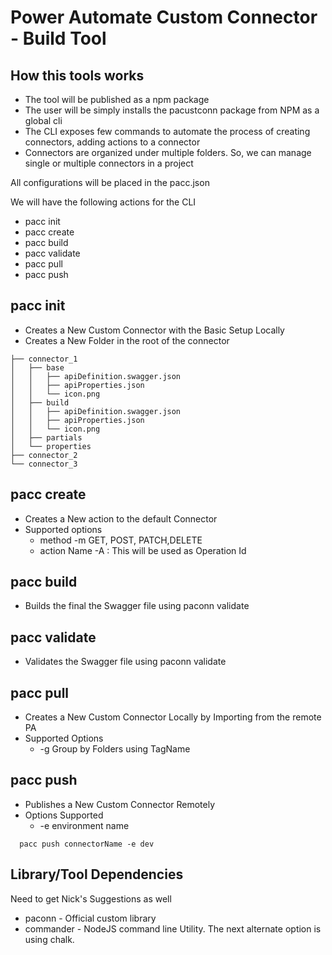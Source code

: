 # Power Automate Custom Connector - Build Tool


## How this tools works

- The tool will be published as a npm package
- The user will be simply installs the pacustconn package from NPM as a global cli
- The CLI exposes few commands to automate the process of creating connectors, adding actions to a connector
- Connectors are organized under multiple folders. So, we can manage single or multiple connectors in a project


All configurations will be placed in the pacc.json

We will have the following actions for the CLI

- pacc init 
- pacc create
- pacc build
- pacc validate
- pacc pull
- pacc push


## pacc init 
- Creates a New Custom Connector with the Basic Setup Locally
- Creates a New Folder in the root of the connector

```
├── connector_1
│   ├── base
│   │   ├── apiDefinition.swagger.json
│   │   ├── apiProperties.json
│   │   └── icon.png
│   ├── build
│   │   ├── apiDefinition.swagger.json
│   │   ├── apiProperties.json
│   │   └── icon.png
│   ├── partials
│   └── properties
├── connector_2
└── connector_3
```

## pacc create 
- Creates a New action to the default Connector
- Supported options
  - method -m GET, POST, PATCH,DELETE
  - action Name -A : This will be used as Operation Id


## pacc build 
- Builds the final the Swagger file using paconn validate

## pacc validate 
- Validates the Swagger file using paconn validate

## pacc pull 
- Creates a New Custom Connector Locally by Importing from the remote PA
- Supported Options
  - -g Group by Folders using TagName

## pacc push 
- Publishes a New Custom Connector Remotely 
- Options Supported 
  - -e environment name
```
  pacc push connectorName -e dev
```  

## Library/Tool Dependencies

Need to get Nick's Suggestions as well

- paconn - Official custom library
- commander - NodeJS command line Utility. The next alternate option is using chalk.
